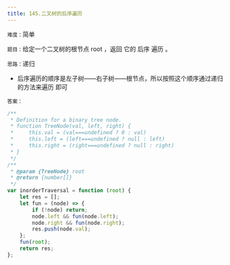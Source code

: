 ```yaml
---
title: 145.二叉树的后序遍历
---
```


`难度：`简单

`题目：`给定一个二叉树的根节点 root ，返回 它的 后序 遍历 。

`思路：`递归

-   后序遍历的顺序是左子树——右子树——根节点，所以按照这个顺序通过递归的方法来遍历
    即可

`答案：`

```js
/**
 * Definition for a binary tree node.
 * function TreeNode(val, left, right) {
 *     this.val = (val===undefined ? 0 : val)
 *     this.left = (left===undefined ? null : left)
 *     this.right = (right===undefined ? null : right)
 * }
 */
/**
 * @param {TreeNode} root
 * @return {number[]}
 */
var inorderTraversal = function (root) {
	let res = [];
	let fun = (node) => {
		if (!node) return;
		node.left && fun(node.left);
		node.right && fun(node.right);
		res.push(node.val);
	};
	fun(root);
	return res;
};
```
